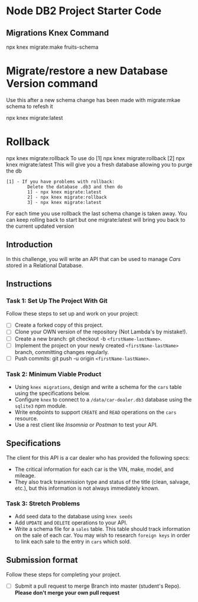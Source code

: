 # Node DB2 Project Starter Code

## Migrations Knex Command
npx knex migrate:make fruits-schema

# Migrate/restore a new Database Version command
Use this after a new schema change has been made with migrate:mkae schema to refesh it

npx knex migrate:latest


# Rollback
npx knex migrate:rollback
To use do 
    [1] npx knex migrate:rollback
    [2] npx knex migrate:latest
This will give you a fresh database allowing you to purge the db

    [1] - If you have problems with rollback: 
            Delete the database .db3 and then do
            1] - npx knex migrate:latest
            2] - npx knex migrate:rollback
            3] - npx knex migrate:latest


For each time you use rollback the last schema change is taken away. You can keep rolling back to start but one migrate:latest will bring you back to the current updated version


## Introduction

In this challenge, you will write an API that can be used to manage _Cars_ stored in a Relational Database.

## Instructions

### Task 1: Set Up The Project With Git

Follow these steps to set up and work on your project:

- [ ] Create a forked copy of this project.
- [ ] Clone your OWN version of the repository (Not Lambda's by mistake!).
- [ ] Create a new branch: git checkout -b `<firstName-lastName>`.
- [ ] Implement the project on your newly created `<firstName-lastName>` branch, committing changes regularly.
- [ ] Push commits: git push -u origin `<firstName-lastName>`.

### Task 2: Minimum Viable Product

- Using `knex migrations`, design and write a schema for the `cars` table using the specifications below.
- Configure `knex` to connect to a `/data/car-dealer.db3` database using the `sqlite3` npm module.
- Write endpoints to support `CREATE` and `READ` operations on the `cars` resource.
- Use a rest client like _Insomnia_ or _Postman_ to test your API.

## Specifications

The client for this API is a car dealer who has provided the following specs:

- The critical information for each car is the VIN, make, model, and mileage.
- They also track transmission type and status of the title (clean, salvage, etc.), but this information is not always immediately known.

### Task 3: Stretch Problems

- Add seed data to the database using `knex seeds`
- Add `UPDATE` and `DELETE` operations to your API.
- Write a schema file for a `sales` table. This table should track information on the sale of each car. You may wish to research `foreign keys` in order to link each sale to the entry in `cars` which sold.

## Submission format

Follow these steps for completing your project.

- [ ] Submit a pull request to merge <firstName-lastName> Branch into master (student's  Repo). **Please don't merge your own pull request**

